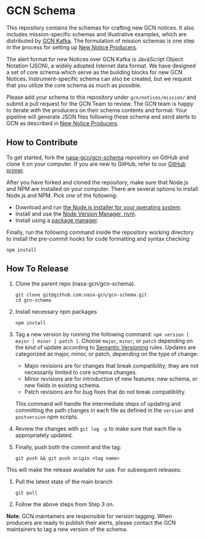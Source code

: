 # GCN Schema

This repository contains the schemas for crafting new GCN notices. It also includes mission-specific schemas and illustrative examples, which are distributed by [GCN Kafka](https://gcn.nasa.gov). The formulation of mission schemas is one step in the process for setting up [New Notice Producers](https://gcn.nasa.gov/docs/notices/producers).

The alert format for new Notices over GCN Kafka is JavaScript Object Notation (JSON), a widely adopted Internet data format. We have designed a set of core schema which serve as the building blocks for new GCN Notices. Instrument-specific schema can also be created, but we request that you utilize the core schema as much as possible.

Please add your schema to this repository under <code>gcn/notices/<i>mission</i>/</code> and submit a pull request for the GCN Team to review. The GCN team is happy to iterate with the producers on their schema contents and format. Your pipeline will generate JSON files following these schema and send alerts to GCN as described in [New Notice Producers](https://gcn.nasa.gov/docs/notices/producers).

## How to Contribute

To get started, fork the [nasa-gcn/gcn-schema](https://github.com/nasa-gcn/gcn-schema) repository on GitHub and clone it on your computer. If you are new to GitHub, refer to our [GitHub primer](https://gcn.nasa.gov/docs/contributing/github).

After you have forked and cloned the repository, make sure that Node.js and NPM are installed on your computer. There are several options to install Node.js and NPM. Pick _one_ of the following:

- Download and run [the Node.js installer for your operating system](https://nodejs.org/en/download/).
- Install and use the [Node Version Manager, nvm](https://github.com/nvm-sh/nvm).
- Install using a [package manager](https://nodejs.org/en/download/package-manager/).

Finally, run the following command inside the repository working directory to install the pre-commit hooks for code formatting and syntax checking:

```
npm install
```

## How To Release

1.  Clone the parent repo (nasa-gcn/gcn-schema).

        git clone git@github.com:nasa-gcn/gcn-schema.git
        cd gcn-schema

2.  Install necessary npm packages

        npm install

3.  Tag a new version by running the following command: `npm version [ major | minor | patch ]`. Choose `major`, `minor`, or `patch` depending on the kind of update according to [Semantic Versioning](https://semver.org) rules. Updates are categorized as major, minor, or patch, depending on the type of change:

    - Major revisions are for changes that break compatibility; they are not necessarily limited to core schema changes.
    - Minor revisions are for introduction of new features: new schema, or new fields in existing schema.
    - Patch revisions are for bug fixes that do not break compatibility.

    This command will handle the intermediate steps of updating and committing the path changes in each file as defined in the `version` and `postversion` npm scripts.

4.  Review the changes with `git log -p` to make sure that each file is appropriately updated.

5.  Finally, push both the commit and the tag:

        git push && git push origin <tag name>

This will make the release available for use. For subsequent releases:

1.  Pull the latest state of the main branch

        git pull

2.  Follow the above steps from Step 3 on.

**Note**: GCN maintainers are responsible for version tagging. When producers are ready to publish their alerts, please contact the GCN maintainers to tag a new version of the schema.

